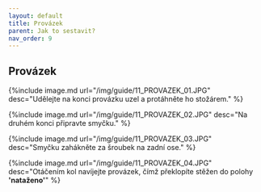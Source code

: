 ```yaml
---
layout: default
title: Provázek
parent: Jak to sestavit?
nav_order: 9
---
```



## Provázek

{%include image.md
url="/img/guide/11_PROVAZEK_01.JPG"
desc="Udělejte na konci provázku uzel a protáhněte ho stožárem."
%}

{%include image.md
url="/img/guide/11_PROVAZEK_02.JPG"
desc="Na druhém konci připravte smyčku."
%}

{%include image.md
url="/img/guide/11_PROVAZEK_03.JPG"
desc="Smyčku zahákněte za šroubek na zadní ose."
%}

{%include image.md
url="/img/guide/11_PROVAZEK_04.JPG"
desc="Otáčením kol navíjejte provázek, čímž překlopíte stěžen do polohy __'nataženo'__"
%}
